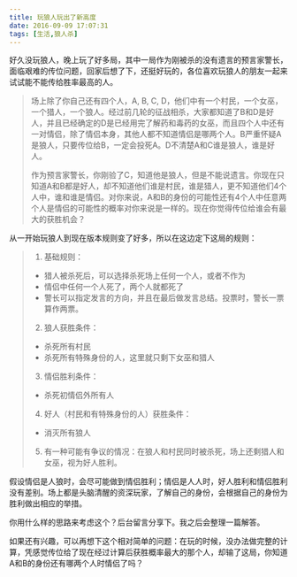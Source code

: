 ```yaml
---
title: 玩狼人玩出了新高度
date: 2016-09-09 17:07:31
tags: [生活,狼人杀]
---
```

好久没玩狼人，晚上玩了好多局，其中一局作为刚被杀的没有遗言的预言家警长，面临艰难的传位问题，回家后想了下，还挺好玩的，各位喜欢玩狼人的朋友一起来试试能不能传给胜率最高的人。

<!-- more -->

> 场上除了你自己还有四个人，A, B, C, D，他们中有一个村民，一个女巫，一个猎人，一个狼人。经过前几轮的征战相杀，大家都知道了B和D是好人，并且已经确定的D是已经用完了解药和毒药的女巫，而且四个人中还有一对情侣，除了情侣本身，其他人都不知道情侣是哪两个人。B严重怀疑A是狼人，只要传位给B，一定会投死A。D不清楚A和C谁是狼人，谁是好人。
>
> 作为预言家警长，你刚验了C，知道他是狼人，但是不能说遗言。你现在只知道A和B都是好人，却不知道他们谁是村民，谁是猎人，更不知道他们4个人中，谁和谁是情侣。对你来说，A和B的身份的可能性还有4个人中任意两个人是情侣的可能性的概率对你来说是一样的。现在你觉得传位给谁会有最大的获胜机会？

从一开始玩狼人到现在版本规则变了好多，所以在这边定下这局的规则：
> 1. 基础规则：
> 	- 猎人被杀死后，可以选择杀死场上任何一个人，或者不作为
> 	- 情侣中任何一个人死了，两个人就都死了 &nbsp;
> 	- 警长可以指定发言的方向，并且在最后做发言总结。投票时，警长一票算作两票。
> 2. 狼人获胜条件：
> 	- 杀死所有村民
> 	- 杀死所有特殊身份的人，这里就只剩下女巫和猎人
> 3. 情侣胜利条件：
> 	- 杀死初情侣外所有人
> 4. 好人（村民和有特殊身份的人）获胜条件：
> 	- 消灭所有狼人
> 5. 有一种可能有争议的情况：在狼人和村民同时被杀死，场上还剩猎人和女巫，视为好人胜利。

假设情侣是人狼时，会尽可能做到情侣胜利；情侣是人人时，好人胜利和情侣胜利没有差别。场上都是头脑清醒的资深玩家，了解自己的身份，会根据自己的身份为胜利做出相应的举措。

你用什么样的思路来考虑这个？后台留言分享下。我之后会整理一篇解答。

如果还有兴趣，可以再想下这个相对简单的问题：在玩的时候，没办法做完整的计算，凭感觉传位给了现在经过计算后获胜概率最大的那个人，却输了这局，你知道A和B的身份还有哪两个人时情侣了吗？
